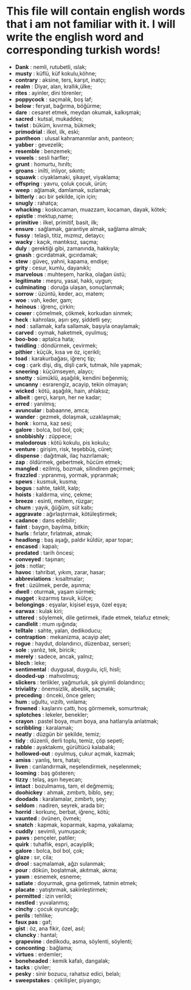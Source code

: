 # This file will contain english words that i am not familiar with it. I will write the english word and corresponding turkish words!

- **Dank** : nemli, rutubetli, ıslak;
- **musty** : küflü, küf kokulu,köhne;
- **contrary** : aksine, ters, karşıt, inatçı;
- **realm** : Diyar, alan, krallık,ülke;
- **rites** : ayinler, dini törenler;
- **poppycock** : saçmalık, boş laf;
- **below** : feryat, bağırma, böğürme;
- **dare** : cesaret etmek, meydan okumak, kalkışmak;
- **sacred** : kutsal, mukaddes;
- **twist** : büküm, kıvırma, bükmek;
- **primodrial** : ilkel, ilk, eski;
- **pantheon** : ulusal kahramanmlar anıtı, panteon;
- **yabber** : gevezelik;
- **resemble** : benzemek;
- **vowels** : sesli harfler;
- **grunt** : homurtu, hırıltı;
- **groans** : inilti, inliyor, sıkıntı;
- **squawk** : ciyaklamaki, şikayet, viyaklama;
- **offspring** : yavru, çoluk çocuk, ürün;
- **weep** : ağlamak, damlamak, sızlamak;
- **bitterly** : acı bir şekilde, için için;
- **snugly** : rahatça;
- **whacking** : koskocaman, muazzam, kocaman, dayak, kötek;
- **epistle** : mektup,name;
- **primitive** : ilkel, primitif, basit, ilk;
- **ensure** : sağlamak, garantiye almak, sağlama almak;
- **fussy** : telaşlı, titiz, mızmız, detaycı;
- **wacky** : kaçık, mantıksız, saçma;
- **duly** : gerektiği gibi, zamanında, hakkıyla;
- **gnash** : gıcırdatmak, gıcırdamak;
- **stew** : güveç, yahni, kapama, endişe;
- **grity** : cesur, kumlu, dayanıklı;
- **marvelous** : muhteşem, harika, olağan üstü;
- **legitimate** : meşru, yasal, haklı, uygun;
- **culminating** : doruğa ulaşan, sonuçlanmak;
- **sorrow** : üzüntü, keder, acı, matem;
- **woe** : vah, keder, gam;
- **heinous** : iğrenç, çirkin;
- **cower** : çömelmek, çökmek, korkudan sinmek;
- **heck** : kahrolası, aşırı şey, şiddetli şey;
- **nod** : sallamak, kafa sallamak, başıyla onaylamak;
- **carved** : oymak, haketmek, oyulmuş;
- **boo-boo** : aptalca hata;
- **twidling** : döndürmek, çevirmek;
- **pithier** : küçük, kısa ve öz, içerikli;
- **toad** : karakurbağası, iğrenç tip;
- **cog** : çark dişi, diş, dişli çark, tutmak, hile yapmak;
- **sneering** : küçümseyen, alaycı;
- **snotty** : sümüklü, aşağılık, kendini beğenmiş;
- **uncanny** : esrarengiz, acayip, tekin olmayan;
- **wicked** : kötü, aşağılık, hain, ahlaksız;
- **albeit** : gerçi, karşın, her ne kadar;
- **erred** : yanılmış;
- **avuncular** : babaanne, amca;
- **wander** : gezmek, dolaşmak, uzaklaşmak;
- **honk** : korna, kaz sesi;
- **galore** : bolca, bol bol, çok;
- **snobbishly** : züppece;
- **malodorous** : kötü kokulu, pis kokulu;
- **venture** : girişim, risk, teşebbüş, cüret;
- **dispense** : dağıtmak, ilaç hazırlamak;
- **zap** : öldürmek, gebertmek, hücüm etmek;
- **mangled** : ezilmiş, bozmak, silindiren geçirmek;
- **frazzled** : yıpranmış, yormak, yıpranmak;
- **spews** : kusmuk, kusma;
- **bogus** : sahte, taklit, kalp;
- **hoists** : kaldırma, vinç, çekme;
- **breeze** : esinti, meltem, rüzgar;
- **churn** : yayık, ğüğüm, süt kabı;
- **aggravate** : ağırlaştırmak, kötüleştirmek;
- **cadance** : dans edebilir;
- **faint** : baygın, bayılma, bitkin;
- **hurls** : fırlatır, fırlatmak, atmak;
- **headlong** : baş aşağı, paldır küldür, apar topar;
- **encased** : kapalı;
- **predated** : tarih öncesi;
- **conveyed** : taşınan;
- **jots** : notlar;
- **havoc** : tahribat, yıkım, zarar, hasar;
- **abbreviations** : kısaltmalar;
- **fret** : üzülmek, perde, aşınma;
- **dwell** : oturmak, yaşam sürmek;
- **nugget** : kızarmış tavuk, külçe;
- **belongings** : eşyalar, kişisel eşya, özel eşya;
- **earwax** : kulak kiri;
- **uttered** : söylemek, dile getirmek, ifade etmek, telafuz etmek;
- **candlelit** : mum ışığında;
- **telltale** : sahte, yalan, dedikoducu;
- **contraption** : mekanizma, acayip alet;
- **rogue** : haydut, dolandırıcı, düzenbaz, serseri;
- **sole** : yanlız, tek, biricik;
- **merely** : sadece, ancak, yalnız;
- **blech** : leke;
- **sentimental** : duygusal, duygulu, içli, hisli;
- **dooded-up** : mahvolmuş;
- **slickers** : terlikler, yağmurluk, şık giyimli dolandırıcı;
- **triviality** : önemsizlik, abeslik, saçmalık;
- **preceding** : önceki, önce gelen;
- **hum** : uğultu, vızıltı, vınlama;
- **frowned** : kaşlarını çattı, hoş görmemek, somurtmak;
- **splotches** : lekeler, benekler;
- **crayon** : pastel boya, mum boya, ana hatlarıyla anlatmak;
- **scribbling** : karalamak;
- **neatly** : düzgün bir şekilde, temiz;
- **tidy** : düzenli, derli toplu, temiz, çöp sepeti;
- **rabble** : ayaktakımı, gürültücü kalabalık;
- **hollowed-out** : oyulmuş, çukur açmak, kazmak;
- **amiss** : yanlış, ters, hatalı;
- **liven** : canlandırmak, neşelendirmek, neşelenmek;
- **looming** : baş gösteren;
- **tizzy** : telaş, aşırı heyecan;
- **intact** : bozulmamış, tam, el değmemiş;
- **doohickey** : ahmak, zımbırtı, biblo, şey;
- **doodads** : karalamalar, zımbırtı, şey;
- **seldom** : nadiren, seyrek, arada bir;
- **horrid** : korkunç, berbat, iğrenç, kötü;
- **vaunted** : övünen, övmek;
- **snatch** : kapmak, koparmak, kapma, yakalama;
- **cuddly** : sevimli, yumuşacık;
- **paws** : pençeler, patiler;
- **quirk** : tuhaflık, espri, acayiplik;
- **galore** : bolca, bol bol, çok;
- **glaze** : sır, cila;
- **drool** : saçmalamak, ağzı sulanmak;
- **pour** : dökün, boşlatmak, akıtmak, akma;
- **yawn** : esnemek, esneme;
- **satiate** : doyurmak, gına getirmek, tatmin etmek;
- **placate** : yatıştırmak, sakinleştirmek;
- **permitted** : izin verildi;
- **nestled** : yuvalanmış;
- **cinchy** : çocuk oyuncağı;
- **perils** : tehlike;
- **faux pas** : gaf;
- **gist** : öz, ana fikir, özel, asıl;
- **cluncky** : hantal;
- **grapevine** : dedikodu, asma, söylenti, söylenti;
- **conconting** : bağlama;
- **virtues** : erdemler;
- **boneheaded** : kemik kafalı, dangalak;
- **tacks** : çiviler;
- **pesky** : sinir bozucu, rahatsız edici, belalı;
- **sweepstakes** : çekilişler, piyango;